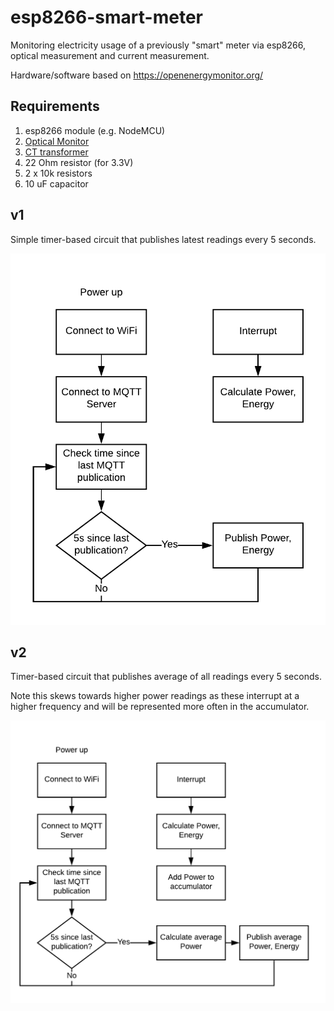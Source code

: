 # esp8266-smart-meter

Monitoring electricity usage of a previously "smart" meter via esp8266, optical measurement and current measurement.

Hardware/software based on https://openenergymonitor.org/

## Requirements

1. esp8266 module (e.g. NodeMCU)
2. [Optical Monitor](https://shop.openenergymonitor.com/optical-utility-meter-led-pulse-sensor/)
3. [CT transformer](https://shop.openenergymonitor.com/100a-max-clip-on-current-sensor-ct/)
4. 22 Ohm resistor (for 3.3V)
5. 2 x 10k resistors
6. 10 uF capacitor

## v1

Simple timer-based circuit that publishes latest readings every 5 seconds.

![v1 flow](esp8266-smart-meter-v1.png)

## v2

Timer-based circuit that publishes average of all readings every 5 seconds.

Note this skews towards higher power readings as these interrupt at a higher frequency and will be represented more often in the accumulator.

![v1 flow](esp8266-smart-meter-v2.png)